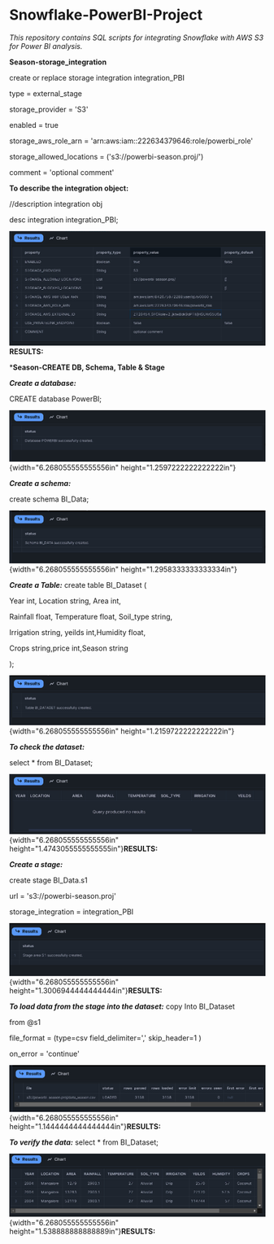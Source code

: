 # Snowflake-PowerBI-Project

*This repository contains SQL scripts for integrating Snowflake with AWS S3 for Power BI analysis.*


**Season-storage_integration**

create or replace storage integration integration_PBI

type = external_stage

storage_provider = \'S3\'

enabled = true

storage_aws_role_arn = \'arn:aws:iam::222634379646:role/powerbi_role\'

storage_allowed_locations = (\'s3://powerbi-season.proj/\')

comment = \'optional comment\'

**To describe the integration object:**

//description integration obj

desc integration integration_PBI;

![](Query_results/image1.png)**RESULTS:**

***Season-CREATE DB, Schema, Table & Stage**

***Create a database:***

CREATE database PowerBI;

![](Query_Results/image2.png){width="6.268055555555556in"
height="1.2597222222222222in"}

***Create a schema:***

create schema BI_Data;

![](Query_Results/image3.png){width="6.268055555555556in"
height="1.2958333333333334in"}

***Create a Table:***
create table BI_Dataset (

Year int, Location string, Area int,

Rainfall float, Temperature float, Soil_type string,

Irrigation string, yeilds int,Humidity float,

Crops string,price int,Season string

);


![](Query_Results/image4.png){width="6.268055555555556in"
height="1.2159722222222222in"}

***To check the dataset:***

select \* from BI_Dataset;

![](Query_Results/image5.png){width="6.268055555555556in"
height="1.4743055555555555in"}**RESULTS:**

***Create a stage:***

create stage BI_Data.s1

url = \'s3://powerbi-season.proj\'

storage_integration = integration_PBI

![](Query_Results/image6.png){width="6.268055555555556in"
height="1.3006944444444444in"}**RESULTS:**


***To load data from the stage into the dataset:***
copy Into BI_Dataset

from \@s1

file_format = (type=csv field_delimiter=\',\' skip_header=1 )

on_error = \'continue\'

![](Query_Results/image7.png){width="6.268055555555556in"
height="1.1444444444444444in"}**RESULTS:**

***To verify the data:***
select \* from BI_Dataset;

![](Query_Results/image8.png){width="6.268055555555556in"
height="1.538888888888889in"}**RESULTS:**
